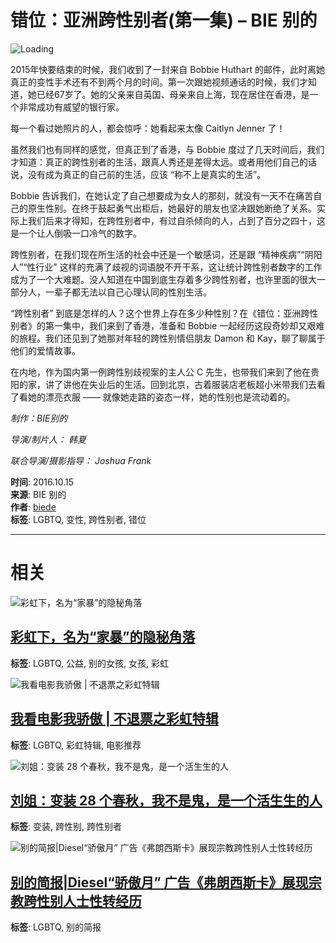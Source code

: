 # 错位：亚洲跨性别者(第一集) – BIE 别的

![Loading](https://www.biede.com/wp-content/plugins/wp-favorite-posts/img/loading.gif)

2015年快要结束的时候，我们收到了一封来自 Bobbie Huthart 的邮件，此时离她真正的变性手术还有不到两个月的时间。第一次跟她视频通话的时候，我们才知道，她已经67岁了。她的父亲来自英国、母亲来自上海，现在居住在香港，是一个非常成功有威望的银行家。

每一个看过她照片的人，都会惊呼：她看起来太像 Caitlyn Jenner 了！

虽然我们也有同样的感觉，但真正到了香港，与 Bobbie 度过了几天时间后，我们才知道：真正的跨性别者的生活，跟真人秀还是差得太远。或者用他们自己的话说，没有成为真正的自己前的生活，应该 “称不上是真实的生活”。

Bobbie 告诉我们，在她认定了自己想要成为女人的那刻，就没有一天不在痛苦自己的原生性别。在终于鼓起勇气出柜后，她最好的朋友也坚决跟她断绝了关系。实际上我们后来才得知，在跨性别者中，有过自杀倾向的人，占到了百分之四十，这是一个让人倒吸一口冷气的数字。

跨性别者，在我们现在所生活的社会中还是一个敏感词，还是跟 “精神疾病”“阴阳人”“性行业” 这样的充满了歧视的词语脱不开干系，这让统计跨性别者数字的工作成为了一个大难题。没人知道在中国到底生存着多少跨性别者，也许里面的很大一部分人，一辈子都无法以自己心理认同的性别生活。

“跨性别者” 到底是怎样的人？这个世界上存在多少种性别？在《错位：亚洲跨性别者》的第一集中，我们来到了香港，准备和 Bobbie 一起经历这段奇妙却又艰难的旅程。我们还见到了她那对年轻的跨性别情侣朋友 Damon 和 Kay，聊了聊属于他们的爱情故事。

在内地，作为国内第一例跨性别歧视案的主人公 C 先生，也带我们来到了他在贵阳的家，讲了讲他在失业后的生活。回到北京，古着服装店老板超小米带我们去看了看她的漂亮衣服 —— 就像她走路的姿态一样，她的性别也是流动着的。

_制作：BIE别的_

_导演/制片人： 韩夏_ 

_联合导演/摄影指导： Joshua Frank_

**时间**: 2016.10.15  
**来源**: BIE 别的  
**作者**: [biede](https://www.biede.com/author/bie_admin511ysys/)  
**标签**: LGBTQ, 变性, 跨性别者, 错位  

---  

# 相关

![彩虹下，名为“家暴”的隐秘角落](https://www.biede.com/wp-content/uploads/2022/05/342cb35693a0b4265dadf62334b07a42-600x459.jpg)  
## [彩虹下，名为“家暴”的隐秘角落](https://www.biede.com/rainbow-domestic-violence/)  
**标签**: LGBTQ, 公益, 别的女孩, 女孩, 彩虹  

![我看电影我骄傲 | 不退票之彩虹特辑](https://www.biede.com/wp-content/uploads/2023/06/1封面-2-600x600.png)  
## [我看电影我骄傲 | 不退票之彩虹特辑](https://www.biede.com/pride-month-film-biede/)  
**标签**: LGBTQ, 彩虹特辑, 电影推荐  

![刘姐：变装 28 个春秋，我不是鬼，是一个活生生的人](https://www.biede.com/wp-content/uploads/2021/05/covefr-600x544.jpeg)  
## [刘姐：变装 28 个春秋，我不是鬼，是一个活生生的人](https://www.biede.com/sister-liu-drag/)  
**标签**: 变装, 跨性别, 跨性别者  

![别的简报|Diesel“骄傲月” 广告《弗朗西斯卡》展现宗教跨性别人士性转经历](https://www.biede.com/wp-content/uploads/2020/06/屏幕快照-2020-06-30-下午6.27.52-600x600.png)  
## [别的简报|Diesel“骄傲月” 广告《弗朗西斯卡》展现宗教跨性别人士性转经历](https://www.biede.com/the-diesel-pride-month-commercial-francesca-shows-the-sexual-transformation-of-religious-transgender-people/)  
**标签**: LGBTQ, 别的简报  